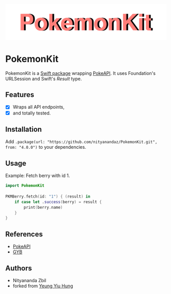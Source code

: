 ![Header](./header.png)

# PokemonKit
PokemonKit is a [Swift package](https://swift.org/package-manager/) wrapping [PokeAPI](https://pokeapi.co).
It uses Foundation's URLSession and Swift's _Result_ type.

## Features
- [x] Wraps all API endpoints,
- [x] and totally tested.

<!-- Yes, every possible value is tested. -->

## Installation
Add `.package(url: "https://github.com/nityanandaz/PokemonKit.git", from: "4.0.0")` to your dependencies.

## Usage
Example: Fetch berry with id 1.

```swift
import PokemonKit

PKMBerry.fetch(id: "1") { (result) in
    if case let .success(berry) = result {
        print(berry.name)
    }
}
```

## References
- [PokeAPI](https://github.com/PokeAPI/pokeapi)
- [GYB](https://nshipster.com/swift-gyb/)

## Authors
- Nityananda Zbil
- forked from [Yeung Yiu Hung](https://github.com/ContinuousLearning/PokemonKit)
